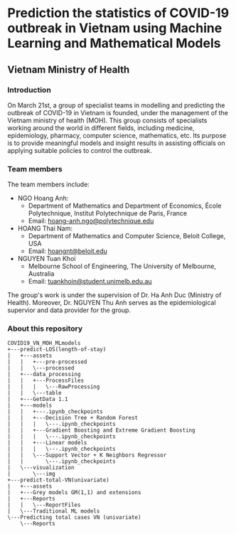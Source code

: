 # Prediction the statistics of COVID-19 outbreak in Vietnam using Machine Learning and Mathematical Models

## Vietnam Ministry of Health

### Introduction

On March 21st, a group of specialist teams in modelling and predicting the outbreak of COVID-19 in Vietnam is founded, under the management of the Vietnam ministry of health (MOH). This group consists of specialists working around the world in different fields, including medicine, epidemiology, pharmacy, computer science, mathematics, etc. Its purpose is to provide meaningful models and insight results in assisting officials on applying suitable policies to control the outbreak.

### Team members

The team members include:

- NGO Hoang Anh:
    - Department of Mathematics and Department of Economics, École Polytechnique, Institut Polytechnique de Paris, France
    - Email: hoang-anh.ngo@polytechnique.edu
- HOANG Thai Nam:
    - Department of Mathematics and Computer Science, Beloit College, USA
    - Email: hoangnt@beloit.edu
- NGUYEN Tuan Khoi
    - Melbourne School of Engineering, The University of Melbourne, Australia
    - Email: tuankhoin@student.unimelb.edu.au

The group's work is under the supervision of Dr. Ha Anh Duc (Ministry of Health). Moreover, Dr. NGUYEN Thu Anh serves as the epidemiological supervior and data provider for the group. 

### About this repository

```
COVID19_VN_MOH_MLmodels
+---predict-LOS(length-of-stay)
|   +---assets
|   |   +---pre-processed
|   |   \---processed
|   +---data_processing
|   |   +---ProcessFiles
|   |   |   \---RawProcessing
|   |   \---table
|   +---GetData 1.1
|   +---models
|   |   +---.ipynb_checkpoints
|   |   +---Decision Tree + Random Forest
|   |   |   \---.ipynb_checkpoints
|   |   +---Gradient Boosting and Extreme Gradient Boosting
|   |   |   \---.ipynb_checkpoints
|   |   +---Linear models
|   |   |   \---.ipynb_checkpoints
|   |   \---Support Vector + K Neighbors Regressor
|   |       \---.ipynb_checkpoints
|   \---visualization
|       \---img
+---predict-total-VN(univariate)
|   +---assets
|   +---Grey models GM(1,1) and extensions
|   +---Reports
|   |   \---ReportFiles
|   \---Traditional ML models
\---Predicting total cases VN (univariate)
    \---Reports
```
